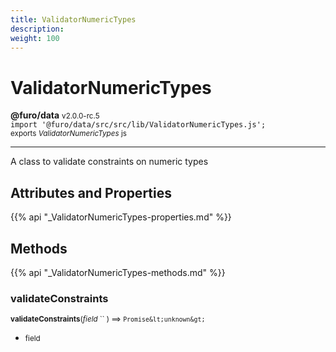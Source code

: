 ```yaml
---
title: ValidatorNumericTypes
description: 
weight: 100
---
```


# ValidatorNumericTypes

**@furo/data** <small>v2.0.0-rc.5</small>
<br>`import '@furo/data/src/src/lib/ValidatorNumericTypes.js';`<small>
<br>exports *ValidatorNumericTypes* js</small>


****

A class to validate constraints on numeric types

## Attributes and Properties
{{% api "_ValidatorNumericTypes-properties.md" %}}






## Methods
{{% api "_ValidatorNumericTypes-methods.md" %}}


### **validateConstraints**
<small>**validateConstraints**(*field* `` ) ⟹ `Promise&lt;unknown&gt;`</small>



- <small>field </small>
<br><br>
